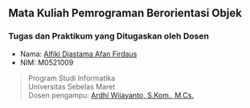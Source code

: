 ## Mata Kuliah Pemrograman Berorientasi Objek
### Tugas dan Praktikum yang Ditugaskan oleh Dosen
- Nama: [Alfiki Diastama Afan Firdaus](http://github.com/alfikiafan)
- NIM: M0521009

> Program Studi Informatika  
> Universitas Sebelas Maret  
> Dosen pengampu: [Ardhi Wijayanto, S.Kom., M.Cs.](http://github.com/ardhiesta)  
